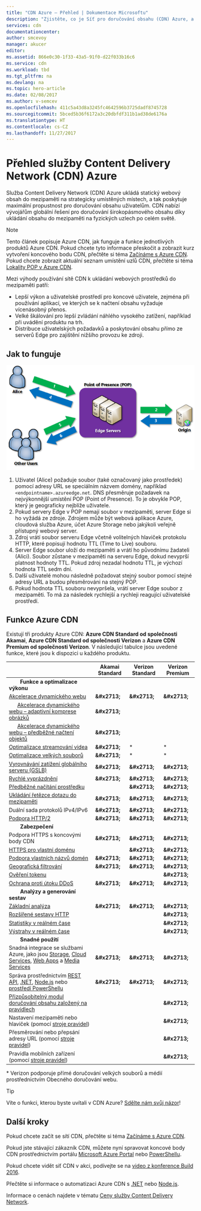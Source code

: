 ```yaml
---
title: "CDN Azure – Přehled | Dokumentace Microsoftu"
description: "Zjistěte, co je Síť pro doručování obsahu (CDN) Azure, a jak ji používat k doručování širokopásmového obsahu díky ukládání objektů blob a statického obsahu do mezipaměti."
services: cdn
documentationcenter: 
author: smcevoy
manager: akucer
editor: 
ms.assetid: 866e0c30-1f33-43a5-91f0-d22f033b16c6
ms.service: cdn
ms.workload: tbd
ms.tgt_pltfrm: na
ms.devlang: na
ms.topic: hero-article
ms.date: 02/08/2017
ms.author: v-semcev
ms.openlocfilehash: 411c5a43d8a3245fc4642596b3725dadf8745728
ms.sourcegitcommit: 5bced5b36f6172a3c20dbfdf311b1ad38de6176a
ms.translationtype: HT
ms.contentlocale: cs-CZ
ms.lasthandoff: 11/27/2017
---
```

# <a name="overview-of-the-azure-content-delivery-network-cdn"></a>Přehled služby Content Delivery Network (CDN) Azure
Služba Content Delivery Network (CDN) Azure ukládá statický webový obsah do mezipaměti na strategicky umístěných místech, a tak poskytuje maximální propustnost pro doručování obsahu uživatelům. CDN nabízí vývojářům globální řešení pro doručování širokopásmového obsahu díky ukládání obsahu do mezipaměti na fyzických uzlech po celém světě. 

> [!NOTE]
> Tento článek popisuje Azure CDN, jak funguje a funkce jednotlivých produktů Azure CDN. Pokud chcete tyto informace přeskočit a zobrazit kurz vytvoření koncového bodu CDN, přečtěte si téma [Začínáme s Azure CDN](cdn-create-new-endpoint.md). Pokud chcete zobrazit aktuální seznam umístění uzlů CDN, přečtěte si téma [Lokality POP v Azure CDN](cdn-pop-locations.md).
> 

Mezi výhody používání sítě CDN k ukládání webových prostředků do mezipaměti patří:

* Lepší výkon a uživatelské prostředí pro koncové uživatele, zejména při používání aplikací, ve kterých se k načtení obsahu vyžaduje vícenásobný přenos.
* Velké škálování pro lepší zvládání náhlého vysokého zatížení, například při uvádění produktu na trh.
* Distribuce uživatelských požadavků a poskytování obsahu přímo ze serverů Edge pro zajištění nižšího provozu ke zdroji.


## <a name="how-it-works"></a>Jak to funguje
![Přehled CDN](./media/cdn-overview/cdn-overview.png)

1. Uživatel (Alice) požaduje soubor (také označovaný jako prostředek) pomocí adresy URL se speciálním názvem domény, například `<endpointname>.azureedge.net`.  DNS přesměruje požadavek na nejvýkonnější umístění POP (Point of Presence).  To je obvykle POP, který je geograficky nejblíže uživatele.
2. Pokud servery Edge v POP nemají soubor v mezipaměti, server Edge si ho vyžádá ze zdroje.  Zdrojem může být webová aplikace Azure, cloudová služba Azure, účet Azure Storage nebo jakýkoli veřejně přístupný webový server.
3. Zdroj vrátí soubor serveru Edge včetně volitelných hlaviček protokolu HTTP, které popisují hodnotu TTL (Time to Live) souboru.
4. Server Edge soubor uloží do mezipaměti a vrátí ho původnímu žadateli (Alici).  Soubor zůstane v mezipaměti na serveru Edge, dokud nevyprší platnost hodnoty TTL.  Pokud zdroj nezadal hodnotu TTL, je výchozí hodnota TTL sedm dní.
5. Další uživatelé mohou následně požadovat stejný soubor pomocí stejné adresy URL a budou přesměrováni na stejný POP.
6. Pokud hodnota TTL souboru nevypršela, vrátí server Edge soubor z mezipaměti.  To má za následek rychlejší a rychleji reagující uživatelské prostředí.

## <a name="azure-cdn-features"></a>Funkce Azure CDN
Existují tři produkty Azure CDN: **Azure CDN Standard od společnosti Akamai**, **Azure CDN Standard od společnosti Verizon** a **Azure CDN Premium od společnosti Verizon**.  V následující tabulce jsou uvedené funkce, které jsou k dispozici u každého produktu.

|  | Akamai Standard | Verizon Standard | Verizon Premium |
| --- | --- | --- | --- |
| &nbsp;&nbsp;&nbsp;&nbsp;&nbsp;&nbsp;&nbsp;  __Funkce a optimalizace výkonu__ |
| [Akcelerace dynamického webu](https://docs.microsoft.com/azure/cdn/cdn-dynamic-site-acceleration) | **&amp;#x2713;**  | **&amp;#x2713;** | **&amp;#x2713;** |
| &nbsp;&nbsp;&nbsp;&nbsp;&nbsp;  [Akcelerace dynamického webu – adaptivní komprese obrázků](https://docs.microsoft.com/azure/cdn/cdn-dynamic-site-acceleration#adaptive-image-compression-akamai-only) | **&amp;#x2713;**  |  |  |
| &nbsp;&nbsp;&nbsp;&nbsp;&nbsp;  [Akcelerace dynamického webu – předběžné načtení objektů](https://docs.microsoft.com/azure/cdn/cdn-dynamic-site-acceleration#object-prefetch-akamai-only) | **&amp;#x2713;**  |  |  |
| [Optimalizace streamování videa](https://docs.microsoft.com/azure/cdn/cdn-media-streaming-optimization) | **&amp;#x2713;**  | \* |  \* |
| [Optimalizace velkých souborů](https://docs.microsoft.com/azure/cdn/cdn-large-file-optimization) | **&amp;#x2713;**  | \* |  \* |
| [Vyrovnávání zatížení globálního serveru (GSLB)](https://docs.microsoft.com/azure/traffic-manager/traffic-manager-load-balancing-azure) |**&amp;#x2713;** |**&amp;#x2713;** |**&amp;#x2713;** |
| [Rychlé vyprázdnění](cdn-purge-endpoint.md) |**&amp;#x2713;** |**&amp;#x2713;** |**&amp;#x2713;** |
| [Předběžné načítání prostředku](cdn-preload-endpoint.md) | |**&amp;#x2713;** |**&amp;#x2713;** |
| [Ukládání řetězce dotazu do mezipaměti](cdn-query-string.md) |**&amp;#x2713;** |**&amp;#x2713;** |**&amp;#x2713;** |
| Duální sada protokolů IPv4/IPv6 |**&amp;#x2713;** |**&amp;#x2713;** |**&amp;#x2713;** |
| [Podpora HTTP/2](cdn-http2.md) |**&amp;#x2713;** |**&amp;#x2713;** |**&amp;#x2713;** |
| &nbsp;&nbsp;&nbsp;&nbsp;&nbsp;&nbsp;&nbsp;  __Zabezpečení__ |
| Podpora HTTPS s koncovými body CDN |**&amp;#x2713;** |**&amp;#x2713;** |**&amp;#x2713;** |
| [HTTPS pro vlastní doménu](cdn-custom-ssl.md) | |**&amp;#x2713;** |**&amp;#x2713;** |
| [Podpora vlastních názvů domén](cdn-map-content-to-custom-domain.md) |**&amp;#x2713;** |**&amp;#x2713;** |**&amp;#x2713;** |
| [Geografická filtrování](cdn-restrict-access-by-country.md) |**&amp;#x2713;** |**&amp;#x2713;** |**&amp;#x2713;** |
| [Ověření tokenu](cdn-token-auth.md)|  |  |**&amp;#x2713;**| 
| [Ochrana proti útoku DDoS](https://www.us-cert.gov/ncas/tips/ST04-015) |**&amp;#x2713;** |**&amp;#x2713;** |**&amp;#x2713;** |
| &nbsp;&nbsp;&nbsp;&nbsp;&nbsp;&nbsp;&nbsp;  __Analýzy a generování sestav__ |
| [Základní analýza](cdn-analyze-usage-patterns.md) | **&amp;#x2713;** |**&amp;#x2713;** |**&amp;#x2713;** |
| [Rozšířené sestavy HTTP](cdn-advanced-http-reports.md) | | |**&amp;#x2713;** |
| [Statistiky v reálném čase](cdn-real-time-stats.md) | | |**&amp;#x2713;** |
| [Výstrahy v reálném čase](cdn-real-time-alerts.md) | | |**&amp;#x2713;** |
| &nbsp;&nbsp;&nbsp;&nbsp;&nbsp;&nbsp;&nbsp;  __Snadné použití__ |
| Snadná integrace se službami Azure, jako jsou [Storage](cdn-create-a-storage-account-with-cdn.md), [Cloud Services](cdn-cloud-service-with-cdn.md), [Web Apps](../app-service/app-service-web-tutorial-content-delivery-network.md) a [Media Services](../media-services/media-services-portal-manage-streaming-endpoints.md) |**&amp;#x2713;** |**&amp;#x2713;** |**&amp;#x2713;** |
| Správa prostřednictvím [REST API](https://msdn.microsoft.com/library/mt634456.aspx), [.NET](cdn-app-dev-net.md), [Node.js](cdn-app-dev-node.md) nebo [prostředí PowerShellu](cdn-manage-powershell.md) |**&amp;#x2713;** |**&amp;#x2713;** |**&amp;#x2713;** |
| [Přizpůsobitelný modul doručování obsahu založený na pravidlech](cdn-rules-engine.md) | | |**&amp;#x2713;** |
| Nastavení mezipaměti nebo hlaviček (pomocí [stroje pravidel](cdn-rules-engine.md)) | | |**&amp;#x2713;** |
| Přesměrování nebo přepsání adresy URL (pomocí [stroje pravidel](cdn-rules-engine.md)) | | |**&amp;#x2713;** |
| Pravidla mobilních zařízení (pomocí [stroje pravidel](cdn-rules-engine.md)) | | |**&amp;#x2713;** |

\* Verizon podporuje přímé doručování velkých souborů a médií prostřednictvím Obecného doručování webu.


> [!TIP]
> Víte o funkci, kterou byste uvítali v CDN Azure?  [Sdělte nám svůj názor](https://feedback.azure.com/forums/169397-cdn)! 
> 
> 

## <a name="next-steps"></a>Další kroky
Pokud chcete začít se sítí CDN, přečtěte si téma [Začínáme s Azure CDN](cdn-create-new-endpoint.md).

Pokud jste stávající zákazník CDN, můžete nyní spravovat koncové body CDN prostřednictvím portálu [Microsoft Azure Portal](https://portal.azure.com) nebo [PowerShellu](cdn-manage-powershell.md).

Pokud chcete vidět síť CDN v akci, podívejte se na [video z konference Build 2016](https://azure.microsoft.com/documentation/videos/build-2016-leveraging-the-new-azure-cdn-apis-to-build-wicked-fast-applications/).

Přečtěte si informace o automatizaci Azure CDN s [.NET](cdn-app-dev-net.md) nebo [Node.js](cdn-app-dev-node.md).

Informace o cenách najdete v tématu [Ceny služby Content Delivery Network](https://azure.microsoft.com/pricing/details/cdn/).

